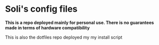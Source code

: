 # Soli's config files
**This is a repo deployed mainly for personal use. There is no guarantees made in terms of hardware compatibility**  

This is also the dotfiles repo deployed my my install script
